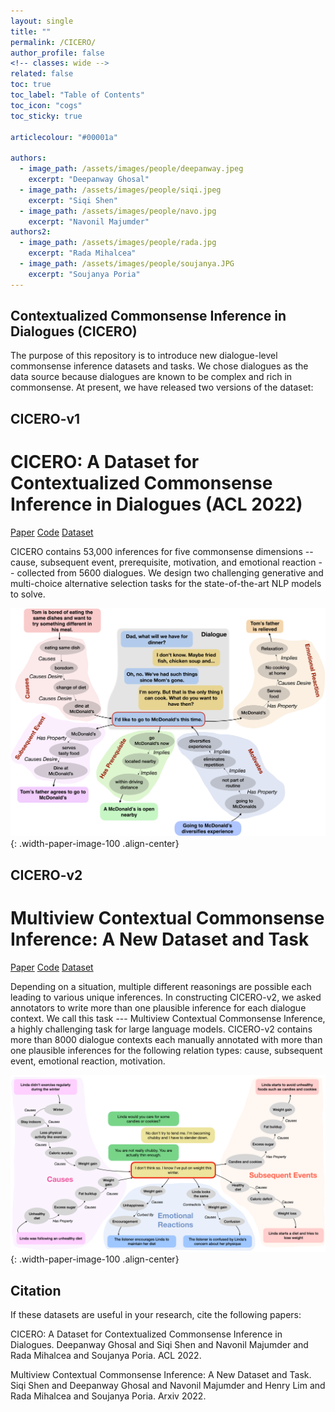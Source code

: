 ```yaml
---
layout: single
title: ""
permalink: /CICERO/
author_profile: false
<!-- classes: wide -->
related: false
toc: true
toc_label: "Table of Contents"
toc_icon: "cogs"
toc_sticky: true

articlecolour: "#00001a"

authors:
  - image_path: /assets/images/people/deepanway.jpeg
    excerpt: "Deepanway Ghosal"
  - image_path: /assets/images/people/siqi.jpeg
    excerpt: "Siqi Shen" 
  - image_path: /assets/images/people/navo.jpg
    excerpt: "Navonil Majumder"
authors2:
  - image_path: /assets/images/people/rada.jpg
    excerpt: "Rada Mihalcea" 
  - image_path: /assets/images/people/soujanya.JPG
    excerpt: "Soujanya Poria"
---
```


## Contextualized Commonsense Inference in Dialogues (CICERO)

The purpose of this repository is to introduce new dialogue-level commonsense inference datasets and tasks. We chose dialogues as the data source because dialogues are known to be complex and rich in commonsense. At present, we have released two versions of the dataset:

## CICERO-v1

<h1> <spani>CICERO</spani>: A Dataset for Contextualized Commonsense Inference in Dialogues (ACL 2022) </h1>

<a href="https://arxiv.org/pdf/2203.13926.pdf" target="_blank" class="btn btn--success btn--large" role="button">Paper</a> 
<a href="https://github.com/declare-lab/CICERO/tree/main/v1/" target="_blank" class="btn btn--warning btn--large" role="button">Code</a>
<a href="https://github.com/declare-lab/CICERO/releases/download/v1.0.0/data.zip" target="_blank" class="btn btn--info btn--large" role="button">Dataset</a>


<p><spano>CICERO</spano> contains 53,000 inferences for five commonsense dimensions -- cause, subsequent event, prerequisite, motivation, and emotional reaction -- collected from 5600 dialogues. We design two challenging generative and multi-choice alternative selection tasks for the state-of-the-art NLP models to solve.</p>

![image-center](/assets/images/resources/cicero.png){: .width-paper-image-100 .align-center}

## CICERO-v2

<h1>Multiview Contextual Commonsense Inference: A New Dataset and Task</h1>

<a href="." target="_blank" class="btn btn--success btn--large" role="button">Paper</a> 
<a href="https://github.com/declare-lab/CICERO/tree/main/v2/" target="_blank" class="btn btn--warning btn--large" role="button">Code</a>
<a href="https://github.com/declare-lab/CICERO/releases/download/v2.0.0/data.zip" target="_blank" class="btn btn--info btn--large" role="button">Dataset</a>

Depending on a situation, multiple different reasonings are possible each leading to various unique inferences. In constructing CICERO-v2, we asked annotators to write more than one plausible inference for each dialogue context. We call this task --- Multiview Contextual Commonsense Inference, a highly challenging task for large language models. CICERO-v2 contains more than 8000 dialogue contexts each manually annotated with more than one plausible inferences for the following relation types: cause, subsequent event, emotional reaction, motivation.

![image-center](/assets/images/resources/cicerov2.png){: .width-paper-image-100 .align-center}

## Citation

If these datasets are useful in your research, cite the following papers:

<div class="notice--success">
    <p> <spano>CICERO</spano>: A Dataset for Contextualized Commonsense Inference in Dialogues. Deepanway Ghosal and Siqi Shen and Navonil Majumder and Rada Mihalcea and Soujanya Poria. ACL 2022.</p>
</div>

<div class="notice--success">
    <p> Multiview Contextual Commonsense Inference: A New Dataset and Task. Siqi Shen and Deepanway Ghosal and Navonil Majumder and Henry Lim and Rada Mihalcea and Soujanya Poria. Arxiv 2022.</p>
</div>
    
<!-- ### Authors

{% include feature_row id="authors" %}
{% include feature_row id="authors2" %} -->
<!-- <div class="containerimage">
	<img src="/assets/images/people/deepanway.jpeg">
	<figcaption>Deepanway Ghosal</figcaption>
	<img src="/assets/images/people/siqi.jpeg">
	<figcaption>Siqi Shen</figcaption>
	<img src="/assets/images/people/navo.jpg">
	<figcaption>Navonil Majumder</figcaption>
	<img src="/assets/images/people/rada.jpg">
	<figcaption>Rada Mihalcea</figcaption>
	<img src="/assets/images/people/soujanya.JPG">
</div> -->

<!-- <div class="rowcus">
  <div class="columncus">
    <img src="/assets/images/people/deepanway.jpeg" alt="Deepanway Ghosal" style="width:100%">
	  <figcaption align="center"><a href="https://deepanwayx.github.io/">Deepanway Ghosal</a></figcaption>
  </div>
  <div class="columncus">
    <img src="/assets/images/people/siqi.jpeg" alt="Siqi Shen" style="width:100%">
	  <figcaption align="center"><a href="">Siqi Shen</a></figcaption>
  </div>
  <div class="columncus">
    <img src="/assets/images/people/navo.jpg" alt="Navonil Majumder" style="width:100%">
	  <figcaption align="center"><a href="https://nmder.info/">Navonil Majumder</a></figcaption>
  </div>
  <div class="columncus">
    <img src="/assets/images/people/rada.jpg" alt="Rada Mihalcea" style="width:100%">
	  <figcaption align="center"><a href="https://web.eecs.umich.edu/~mihalcea/">Rada Mihalcea</a></figcaption>
  </div>
  <div class="columncus">
    <img src="/assets/images/people/soujanya.JPG" alt="Soujanya Poria" style="width:100%">
	  <figcaption align="center"><a href="https://sporia.info">Soujanya Poria</a></figcaption>
  </div>
</div> -->
